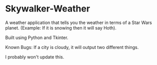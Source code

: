 # Skywalker-Weather
A weather application that tells you the weather in terms of a Star Wars planet. (Example: If it is snowing then it will say Hoth). 

Built using Python and Tkinter.

Known Bugs:
  If a city is cloudy, it will output two different things.
 
 
I probably won't update this.
